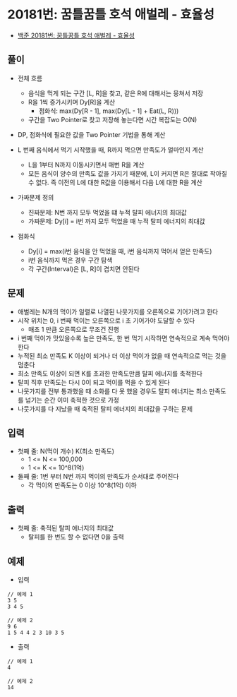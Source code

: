 # 20181번: 꿈틀꿈틀 호석 애벌레 - 효율성
- [백준 20181번: 꿈틀꿈틀 호석 애벌레 - 효율성](https://www.acmicpc.net/problem/20181)

## 풀이
- 전체 흐름
  - 음식을 먹게 되는 구간 [L, R]을 찾고, 같은 R에 대해서는 뭉쳐서 저장
  - R을 1씩 증가시키며 Dy[R]을 계산
    - 점화식: max(Dy[R - 1], max(Dy[L - 1] + Eat(L, R)))
  - 구간을 Two Pointer로 찾고 저장해 놓는다면 시간 복잡도는 O(N)

- DP, 점화식에 필요한 값을 Two Pointer 기법을 통해 계산
- L 번째 음식에서 먹기 시작했을 때, R까지 먹으면 만족도가 얼마인지 계산
  - L을 1부터 N까지 이동시키면서 매번 R을 계산
  - 모든 음식이 양수의 만족도 값을 가지기 때문에, L이 커지면 R은 절대로 작아질 수 없다. 즉 이전의 L에 대한 R값을 이용해서 다음 L에 대한 R을 계산
- 가짜문제 정의
  - 진짜문제: N번 까지 모두 먹었을 떄 누적 탈피 에너지의 최대값
  - 가짜문제: Dy[i] = i번 까지 모두 먹었을 때 누적 탈피 에너지의 최대값
- 점화식
  - Dy[i] = max(i번 음식을 안 먹었을 때, i번 음식까지 먹어서 얻은 만족도)
  - i번 음식까지 먹은 경우 구간 탐색
  - 각 구간(Interval)은 [L, R]이 겹치면 안된다

## 문제
- 애벌레는 N개의 먹이가 일렬로 나열된 나뭇가지를 오른쪽으로 기어가려고 한다
- 시작 위치는 0, i 번째 먹이는 오른쪽으로 i 초 기어가야 도달할 수 있다
  - 매초 1 만큼 오른쪽으로 무조건 진행
- i 번째 먹이가 맛있을수록 높은 만족도, 한 번 먹기 시작하면 연속적으로 계속 먹어야 한다
- 누적된 최소 만족도 K 이상이 되거나 더 이상 먹이가 없을 때 연속적으로 먹는 것을 멈춘다
- 최소 만족도 이상이 되면 K를 초과한 만족도만큼 탈피 에너지를 축적한다
- 탈피 직후 만족도는 다시 0이 되고 먹이를 먹을 수 있게 된다
- 나뭇가지를 전부 통과했을 때 소화를 다 못 했을 경우도 탈피 에너지는 최소 만족도를 넘기는 순간 이미 축적한 것으로 가정
- 나뭇가지를 다 지났을 때 축적된 탈피 에너지의 최대값을 구하는 문제

## 입력
- 첫째 줄: N(먹이 개수) K(최소 만족도)
  - 1 <= N <= 100,000
  - 1 <= K <= 10^8(1억)
- 둘째 줄: 1번 부터 N번 까지 먹이의 만족도가 순서대로 주어진다
  - 각 먹이의 만족도는 0 이상 10^8(1억) 이하

## 출력
- 첫째 줄: 축적된 탈피 에너지의 최대값
  - 탈피를 한 번도 할 수 없다면 0을 출력

## 예제
- 입력
```text
// 예제 1
3 5
3 4 5

// 예제 2
9 6
1 5 4 4 2 3 10 3 5
```
- 출력
```text
// 예제 1
4

// 예제 2
14
```

